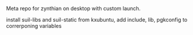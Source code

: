 Meta repo for zynthian on desktop with custom launch.

install suil-libs and suil-static from kxubuntu, add include, lib, pgkconfig to correrponing variables
